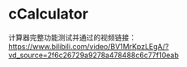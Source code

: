 # cCalculator
计算器完整功能测试并通过的视频链接：
https://www.bilibili.com/video/BV1MrKpzLEgA/?vd_source=2f6c26729a9278a478488c6c77f10eab
